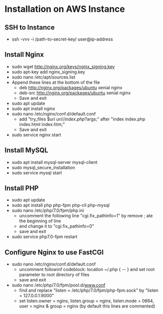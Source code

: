 # Installation on AWS Instance

## SSH to Instance

* ssh -vvv -i /path-to-secret-key/ user@ip-address

## Install Nginx

* sudo wget http://nginx.org/keys/nginx_signing.key
* sudo apt-key add nginx_signing.key
* sudo nano /etc/apt/sources.list
* Append these lines at the bottom of the file
    * deb http://nginx.org/packages/ubuntu xenial nginx
    * deb-src http://nginx.org/packages/ubuntu xenial nginx
    * Save and exit
* sudo apt update
* sudo apt install nginx
* sudo nano /etc/nginx/conf.d/default.conf
    * add "try_files $uri $uri/ /index.php?$args;" after "index index.php index.html index.htm;" 
    * Save and exit
* sudo service nginx start
    
    
## Install MySQL

* sudo apt install mysql-server mysql-client
* sudo mysql_secure_installation
* sudo service mysql start


## Install PHP

* sudo apt update
* sudo apt install php php-fpm php-cli php-mysql
* sudo nano /etc/php/7.0/fpm/php.ini
    * uncomment the following line "cgi.fix_pathinfo=1" by remove ; ate the beginning of line
    * and change it to "cgi.fix_pathinfo=0"
    * save and exit
* sudo service php7.0-fpm restart


## Configure Nginx to use FastCGI

* sudo nano /etc/nginx/conf.d/default.conf
    * uncomment followinf codeblock: location ~/.php { -- } and set root parameter to root directory of files
    * save and exit
* sudo nano /etc/php/7.0/fpm/pool.d/www.conf
    * find and replace "listen = /etc/php/7.0/fpm/php-fpm.sock" by "listen = 127.0.0.1:9000"
    * set listen.owner = nginx, listen.group = nginx, listen.mode = 0664, user = nginx & group = nginx (by default this lines are commented)
